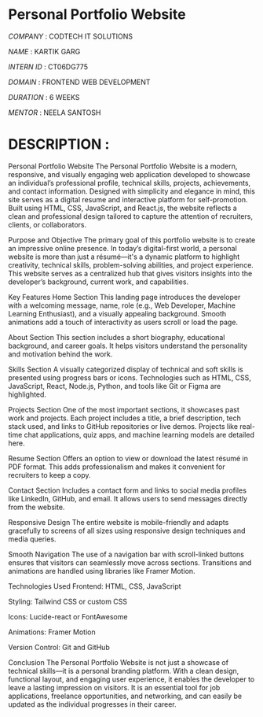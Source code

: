 # Personal Portfolio Website

*COMPANY* : CODTECH IT SOLUTIONS

*NAME* : KARTIK GARG

*INTERN ID* : CT06DG775

*DOMAIN* : FRONTEND WEB DEVELOPMENT

*DURATION* : 6 WEEKS

*MENTOR* : NEELA SANTOSH 


# DESCRIPTION : 
Personal Portfolio Website
The Personal Portfolio Website is a modern, responsive, and visually engaging web application developed to showcase an individual’s professional profile, technical skills, projects, achievements, and contact information. Designed with simplicity and elegance in mind, this site serves as a digital resume and interactive platform for self-promotion. Built using HTML, CSS, JavaScript, and React.js, the website reflects a clean and professional design tailored to capture the attention of recruiters, clients, or collaborators.

Purpose and Objective
The primary goal of this portfolio website is to create an impressive online presence. In today’s digital-first world, a personal website is more than just a résumé—it's a dynamic platform to highlight creativity, technical skills, problem-solving abilities, and project experience. This website serves as a centralized hub that gives visitors insights into the developer’s background, current work, and capabilities.

Key Features
Home Section
This landing page introduces the developer with a welcoming message, name, role (e.g., Web Developer, Machine Learning Enthusiast), and a visually appealing background. Smooth animations add a touch of interactivity as users scroll or load the page.

About Section
This section includes a short biography, educational background, and career goals. It helps visitors understand the personality and motivation behind the work.

Skills Section
A visually categorized display of technical and soft skills is presented using progress bars or icons. Technologies such as HTML, CSS, JavaScript, React, Node.js, Python, and tools like Git or Figma are highlighted.

Projects Section
One of the most important sections, it showcases past work and projects. Each project includes a title, a brief description, tech stack used, and links to GitHub repositories or live demos. Projects like real-time chat applications, quiz apps, and machine learning models are detailed here.

Resume Section
Offers an option to view or download the latest résumé in PDF format. This adds professionalism and makes it convenient for recruiters to keep a copy.

Contact Section
Includes a contact form and links to social media profiles like LinkedIn, GitHub, and email. It allows users to send messages directly from the website.

Responsive Design
The entire website is mobile-friendly and adapts gracefully to screens of all sizes using responsive design techniques and media queries.

Smooth Navigation
The use of a navigation bar with scroll-linked buttons ensures that visitors can seamlessly move across sections. Transitions and animations are handled using libraries like Framer Motion.

Technologies Used
Frontend: HTML, CSS, JavaScript

Styling: Tailwind CSS or custom CSS

Icons: Lucide-react or FontAwesome

Animations: Framer Motion

Version Control: Git and GitHub

Conclusion
The Personal Portfolio Website is not just a showcase of technical skills—it is a personal branding platform. With a clean design, functional layout, and engaging user experience, it enables the developer to leave a lasting impression on visitors. It is an essential tool for job applications, freelance opportunities, and networking, and can easily be updated as the individual progresses in their career.




